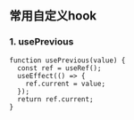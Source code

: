 ## 常用自定义hook
### 1. usePrevious
```
function usePrevious(value) {
  const ref = useRef();
  useEffect(() => {
    ref.current = value;
  });
  return ref.current;
}
```